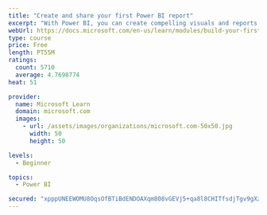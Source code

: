 ```yaml
---
title: "Create and share your first Power BI report"
excerpt: "With Power BI, you can create compelling visuals and reports. In this module, you learn how to use Power BI Desktop to connect to data, build visuals, and create a report that you can share with others in your organization. You then learn how to publish the report to the Power BI service, so that others can see your insights and benefit from your work."
webUrl: https://docs.microsoft.com/en-us/learn/modules/build-your-first-power-bi-report/
type: course
price: Free
length: PT55M
ratings:
  count: 5710
  average: 4.7698774
heat: 51

provider:
  name: Microsoft Learn
  domain: microsoft.com
  images:
    - url: /assets/images/organizations/microsoft.com-50x50.jpg
      width: 50
      height: 50

levels:
  - Beginner

topics:
  - Power BI

secured: "xpppUNEEWOMU8OqsOfBTiBdENDOAXqm808vGEVj5+qa8l8CHITfsdjTgv9gXz0UHgdOTn9cfuiPVWMHDaYahY3oytq28o28k/SWzCkvvc6CtrTGUW8EOpAVT/uOUT3qTRiHk4I2o5pAlLnwX5+xD9siYc1pF8ga+aQxBIDgeeJYcqtdxJrdKoeQrEhNKMEeevkumZUBop3otKh3L1LJt+yas4JQO71yXMFImGI8915K7M44ROBbLhBgtlZGS0E2c02SHG6QIQUOVBocG0F/g7tyMZ1NGBkactbBhdlqskSFtJy3yDLurrFqh/PCSTMo7tLT2EqOpgXvm2SpAiH35GXqDyHIyiDcmamAhLvpDyQYqebMQVbzeBrOsvZgtz00iYf8vvH98iGKKrLCcX4mlIqdx8BviUzF9nSMVZJZdfzY=;cLMm30Y4rICOfkmsnIzZfw=="
---
```



